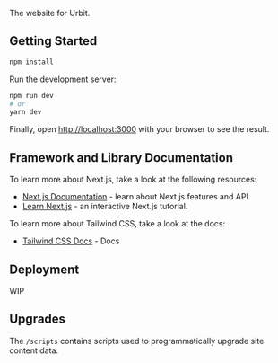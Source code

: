The website for Urbit.

## Getting Started

```bash
npm install
```

Run the development server:

```bash
npm run dev
# or
yarn dev
```

Finally, open [http://localhost:3000](http://localhost:3000) with your browser to see the result.

## Framework and Library Documentation

To learn more about Next.js, take a look at the following resources:

- [Next.js Documentation](https://nextjs.org/docs) - learn about Next.js features and API.
- [Learn Next.js](https://nextjs.org/learn) - an interactive Next.js tutorial.

To learn more about Tailwind CSS, take a look at the docs:

- [Tailwind CSS Docs](https://tailwindcss.com/docs) - Docs

## Deployment

WIP

## Upgrades

The `/scripts` contains scripts used to programmatically upgrade site content data.
